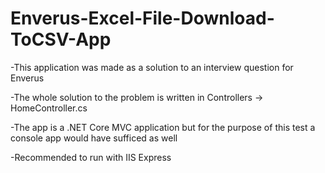 # Enverus-Excel-File-Download-ToCSV-App
-This application was made as a solution to an interview question for Enverus 

-The whole solution to the problem is written in Controllers -> HomeController.cs 

-The app is a .NET Core MVC application but for the purpose of this test a console app would have sufficed as well

-Recommended to run with IIS Express
